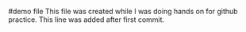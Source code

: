 #demo file
This file was created while I was doing hands on for github practice.
This line was added after first commit.
